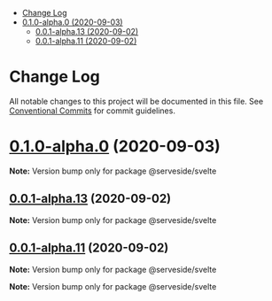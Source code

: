 <!-- START doctoc generated TOC please keep comment here to allow auto update -->
<!-- DON'T EDIT THIS SECTION, INSTEAD RE-RUN doctoc TO UPDATE -->


- [Change Log](#change-log)
- [0.1.0-alpha.0 (2020-09-03)](#010-alpha0-2020-09-03)
  - [0.0.1-alpha.13 (2020-09-02)](#001-alpha13-2020-09-02)
  - [0.0.1-alpha.11 (2020-09-02)](#001-alpha11-2020-09-02)

<!-- END doctoc generated TOC please keep comment here to allow auto update -->

# Change Log

All notable changes to this project will be documented in this file.
See [Conventional Commits](https://conventionalcommits.org) for commit guidelines.

# [0.1.0-alpha.0](https://github.com/serveside/serveside/compare/v0.0.1-alpha.14...v0.1.0-alpha.0) (2020-09-03)

**Note:** Version bump only for package @serveside/svelte





## [0.0.1-alpha.13](https://github.com/serveside/serveside/compare/v0.0.1-alpha.12...v0.0.1-alpha.13) (2020-09-02)

**Note:** Version bump only for package @serveside/svelte





## [0.0.1-alpha.11](https://github.com/serveside/serveside/compare/v0.0.1-alpha.8...v0.0.1-alpha.11) (2020-09-02)

**Note:** Version bump only for package @serveside/svelte







**Note:** Version bump only for package @serveside/svelte
